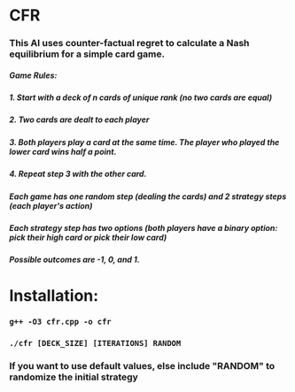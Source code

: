 # CFR
  ### This AI uses counter-factual regret to calculate a Nash equilibrium for a simple card game.
  ##### Game Rules:
  ##### 1. Start with a deck of n cards of unique rank (no two cards are equal)
  ##### 2. Two cards are dealt to each player
  ##### 3. Both players play a card at the same time. The player who played the lower card wins half a point.
  ##### 4. Repeat step 3 with the other card.

  ##### Each game has one random step (dealing the cards) and 2 strategy steps (each player's action)
  ##### Each strategy step has two options (both players have a binary option: pick their high card or pick their low card)
  ##### Possible outcomes are -1, 0, and 1.
  
# Installation:
  ### `g++ -O3 cfr.cpp -o cfr`
  ### `./cfr [DECK_SIZE] [ITERATIONS] RANDOM`
  
  ### If you want to use default values, else include "RANDOM" to randomize the initial strategy
